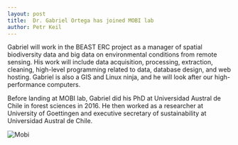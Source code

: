 ```yaml
---
layout: post
title:  Dr. Gabriel Ortega has joined MOBI lab
author: Petr Keil
---
```


Gabriel will work in the BEAST ERC project as a manager of spatial biodiversity data and big data on environmental conditions from remote sensing. His work will include data acquisition, processing, extraction, cleaning, high-level programming related to data, database design, and web hosting. Gabriel is also a GIS and Linux ninja, and he will look after our high-performance computers.

Before landing at MOBI lab, Gabriel did his PhD at Universidad Austral de Chile in forest sciences in 2016. He then worked as a researcher at University of Goettingen and executive secretary of sustainability at Universidad Austral de Chile.


![Mobi](../../../../images/news/gabriel2.jpg)
